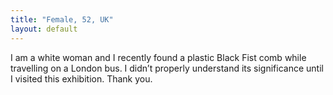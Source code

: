 ```yaml
---
title: "Female, 52, UK"
layout: default
---
```

I am a white woman and I recently found a plastic Black Fist comb while travelling on a London bus. I didn’t properly understand its significance until I visited this exhibition. Thank you.
